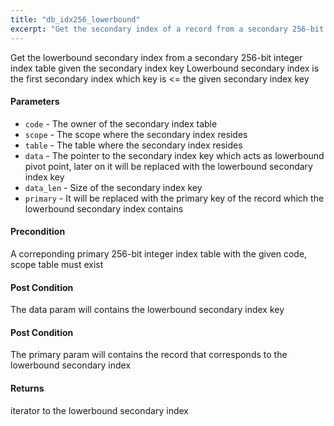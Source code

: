 ```yaml
---
title: "db_idx256_lowerbound"
excerpt: "Get the secondary index of a record from a secondary 256-bit integer index table given the secondary index key."
---
```

Get the lowerbound secondary index from a secondary 256-bit integer index table given the secondary index key Lowerbound secondary index is the first secondary index which key is <= the given secondary index key

#### Parameters
* `code` - The owner of the secondary index table 
* `scope` - The scope where the secondary index resides 
* `table` - The table where the secondary index resides 
* `data` - The pointer to the secondary index key which acts as lowerbound pivot point, later on it will be replaced with the lowerbound secondary index key 
* `data_len` - Size of the secondary index key 
* `primary` - It will be replaced with the primary key of the record which the lowerbound secondary index contains 

#### Precondition
A correponding primary 256-bit integer index table with the given code, scope table must exist 

#### Post Condition
The data param will contains the lowerbound secondary index key 

#### Post Condition
The primary param will contains the record that corresponds to the lowerbound secondary index 

#### Returns
iterator to the lowerbound secondary index